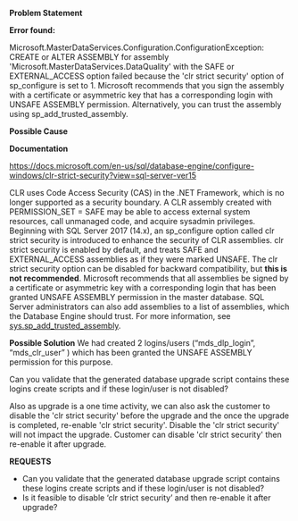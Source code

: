 **Problem Statement**

**Error found:** 

Microsoft.MasterDataServices.Configuration.ConfigurationException: CREATE or ALTER ASSEMBLY for assembly 'Microsoft.MasterDataServices.DataQuality' with the SAFE or EXTERNAL_ACCESS option failed because the 'clr strict security' option of sp_configure is set to 1. Microsoft recommends that you sign the assembly with a certificate or asymmetric key that has a corresponding login with UNSAFE ASSEMBLY permission. Alternatively, you can trust the assembly using sp_add_trusted_assembly.

 

**Possible Cause**

**Documentation**

https://docs.microsoft.com/en-us/sql/database-engine/configure-windows/clr-strict-security?view=sql-server-ver15

CLR uses Code Access Security (CAS) in the .NET Framework, which is no longer supported as a security boundary. A CLR assembly created with PERMISSION_SET = SAFE may be able to access external system resources, call unmanaged code, and acquire sysadmin privileges. Beginning with SQL Server 2017 (14.x), an sp_configure option called clr strict security is introduced to enhance the security of CLR assemblies. clr strict security is enabled by default, and treats SAFE and EXTERNAL_ACCESS assemblies as if they were marked UNSAFE. The clr strict security option can be disabled for backward compatibility, but **this is not recommended**. Microsoft recommends that all assemblies be signed by a certificate or asymmetric key with a corresponding login that has been granted UNSAFE ASSEMBLY permission in the master database. SQL Server administrators can also add assemblies to a list of assemblies, which the Database Engine should trust.  For more information, see [sys.sp_add_trusted_assembly](https://nam06.safelinks.protection.outlook.com/?url=https%3A%2F%2Fdocs.microsoft.com%2Fen-us%2Fsql%2Frelational-databases%2Fsystem-stored-procedures%2Fsys-sp-add-trusted-assembly-transact-sql%3Fview%3Dsql-server-ver15&data=04%7C01%7Ctiffany.fischer%40microsoft.com%7C5983b1ef4a574a05909e08d896cf04a3%7C72f988bf86f141af91ab2d7cd011db47%7C1%7C1%7C637425163203967639%7CUnknown%7CTWFpbGZsb3d8eyJWIjoiMC4wLjAwMDAiLCJQIjoiV2luMzIiLCJBTiI6Ik1haWwiLCJXVCI6Mn0%3D%7C1000&sdata=vBP%2FesjSoaL4l%2BN1Ug4NLuGA4kZDDtNEItkAj0wv9b0%3D&reserved=0).


**Possible Solution**
We had created 2 logins/users (“mds_dlp_login”, “mds_clr_user” ) which has been granted the UNSAFE ASSEMBLY permission for this purpose.

Can you validate that the generated database upgrade script contains these logins create scripts and if these login/user is not disabled?

Also as upgrade is a one time activity, we can also ask the customer to disable the 'clr strict security' before the upgrade and the once the upgrade is completed, re-enable 'clr strict security'. Disable the 'clr strict security' will not impact the upgrade. Customer can disable 'clr strict security' then re-enable it after upgrade.

**REQUESTS**

- Can you validate that the generated database upgrade script contains these logins create scripts and if these login/user is not disabled?
- Is it feasible to disable ‘clr strict security’ and then re-enable it after upgrade?